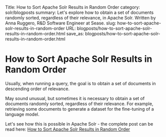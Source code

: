 Title: How to Sort Apache Solr Results in Random Order
category: solr/blogposts
summary: Let's explore how to obtain a set of documents randomly sorted, regardless of their relevance, in Apache Solr. Written by Anna Ruggero, R&D Software Engineer at Sease.
slug: how-to-sort-apache-solr-results-in-random-order
URL: blogposts/how-to-sort-apache-solr-results-in-random-order.html
save_as: blogposts/how-to-sort-apache-solr-results-in-random-order.html

# How to Sort Apache Solr Results in Random Order

Usually, when running a query, the goal is to obtain a set of documents in descending order of relevance.

May sound unusual, but sometimes it is necessary to obtain a set of documents randomly sorted, regardless of their relevance.
For example, retrieving some documents to generate a dataset for the fine-tuning of a language model.

Let's see how this is possible in Apache Solr - the complete post can be read here: [How to Sort Apache Solr Results in Random Order
](https://sease.io/2024/08/how-to-sort-apache-solr-results-in-random-order.html)
